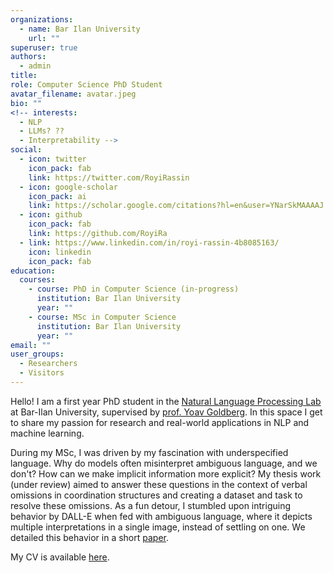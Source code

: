 ```yaml
---
organizations:
  - name: Bar Ilan University
    url: ""
superuser: true
authors:
  - admin
title:
role: Computer Science PhD Student
avatar_filename: avatar.jpeg
bio: ""
<!-- interests:
  - NLP
  - LLMs? ??
  - Interpretability -->
social:
  - icon: twitter
    icon_pack: fab
    link: https://twitter.com/RoyiRassin
  - icon: google-scholar
    icon_pack: ai
    link: https://scholar.google.com/citations?hl=en&user=YNarSkMAAAAJ
  - icon: github
    icon_pack: fab
    link: https://github.com/RoyiRa
  - link: https://www.linkedin.com/in/royi-rassin-4b8085163/
    icon: linkedin
    icon_pack: fab
education:
  courses:
    - course: PhD in Computer Science (in-progress)
      institution: Bar Ilan University
      year: ""
    - course: MSc in Computer Science
      institution: Bar Ilan University
      year: ""    
email: ""
user_groups:
  - Researchers
  - Visitors
---
```

Hello! I am a first year PhD student in the [Natural Language Processing Lab](https://biu-nlp.github.io/) at Bar-Ilan University, supervised by [prof. Yoav Goldberg](https://u.cs.biu.ac.il/~yogo/). In this space I get to share my passion for research and real-world applications in NLP and machine learning.

During my MSc, I was driven by my fascination with underspecified language. Why do models often misinterpret ambiguous language, and we don't? How can we make implicit information more explicit? My thesis work (under review) aimed to answer these questions in the context of verbal omissions in coordination structures and creating a dataset and task to resolve these omissions. As a fun detour, I stumbled upon intriguing behavior by DALL-E when fed with ambiguous language, where it depicts multiple interpretations in a single image, instead of settling on one. We detailed this behavior in a short [paper](https://arxiv.org/abs/2210.10606).

My CV is available [here](cv/cv.pdf).
